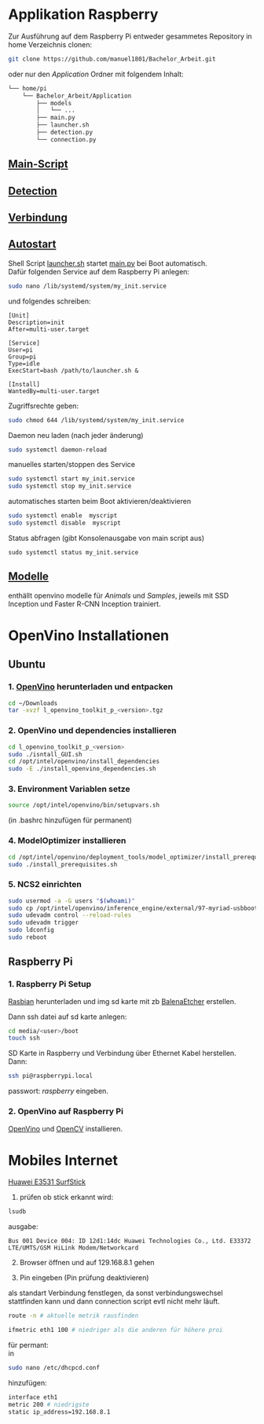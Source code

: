 


# Applikation Raspberry

Zur Ausführung auf dem Raspberry Pi entweder 
gesammetes Repository in home Verzeichnis clonen:
```bash
git clone https://github.com/manuel1801/Bachelor_Arbeit.git
```
oder nur den *Application* Ordner mit folgendem Inhalt:

```bash
└── home/pi
    └── Bachelor_Arbeit/Application
        ├── models
        │   └── ...
        ├── main.py
        ├── launcher.sh
        ├── detection.py
        └── connection.py
```

## [Main-Script](main.py)

## [Detection](detection.py)

## [Verbindung](connection.py)

## [Autostart](launcher.sh)

Shell Script [launcher.sh](launcher.sh)
startet [main.py](main.py) bei Boot automatisch.  
Dafür folgenden Service auf dem Raspberry Pi anlegen:

```bash
sudo nano /lib/systemd/system/my_init.service
```

und folgendes schreiben:
```
[Unit]
Description=init
After=multi-user.target

[Service]
User=pi
Group=pi
Type=idle
ExecStart=bash /path/to/launcher.sh &

[Install]
WantedBy=multi-user.target
```
Zugriffsrechte geben:
```bash
sudo chmod 644 /lib/systemd/system/my_init.service
```
Daemon neu laden (nach jeder änderung)
```bash
sudo systemctl daemon-reload
```

manuelles starten/stoppen des Service
```bash
sudo systemctl start my_init.service
sudo systemctl stop my_init.service
```

automatisches starten beim Boot aktivieren/deaktivieren    
```bash
sudo systemctl enable  myscript
sudo systemctl disable  myscript
```

Status abfragen (gibt Konsolenausgabe von main script aus)
```
sudo systemctl status my_init.service
```


## [Modelle](models/)
enthällt openvino modelle für *Animals* 
und *Samples*, jeweils mit SSD Inception und 
Faster R-CNN Inception trainiert.


# OpenVino Installationen

## Ubuntu

### 1. [OpenVino](https://registrationcenter.intel.com/en/products/postregistration/?sn=CNP6-46RR8MT7&EmailID=mbarkey55%40gmail.com&Sequence=2579436&dnld=t) herunterladen und entpacken


```bash
cd ~/Downloads
tar -xvzf l_openvino_toolkit_p_<version>.tgz
```

### 2. OpenVino und dependencies installieren
```bash
cd l_openvino_toolkit_p_<version>
sudo ./isntall_GUI.sh
cd /opt/intel/openvino/install_dependencies
sudo -E ./install_openvino_dependencies.sh
```

### 3. Environment Variablen setze
```bash
source /opt/intel/openvino/bin/setupvars.sh
```
(in .bashrc hinzufügen für permanent)


### 4. ModelOptimizer installieren
```bash
cd /opt/intel/openvino/deployment_tools/model_optimizer/install_prerequisites
sudo ./install_prerequisites.sh
```

### 5. NCS2 einrichten
```bash
sudo usermod -a -G users "$(whoami)"
sudo cp /opt/intel/openvino/inference_engine/external/97-myriad-usbboot.rules /etc/udev/rules.d/
sudo udevadm control --reload-rules
sudo udevadm trigger
sudo ldconfig
sudo reboot
```


## Raspberry Pi

### 1. Raspberry Pi Setup

[Rasbian](https://www.raspberrypi.org/downloads/raspbian/) herunterladen und img sd karte mit 
zb [BalenaEtcher](https://www.balena.io/etcher/)
erstellen.

Dann ssh datei auf sd karte anlegen:
```bash
cd media/<user>/boot
touch ssh
```

SD Karte in Raspberry und Verbindung über Ethernet 
Kabel herstellen.  
Dann:

```bash
ssh pi@raspberrypi.local
```
passwort: *raspberry* eingeben.

### 2. OpenVino auf Raspberry Pi

[OpenVino](https://docs.openvinotoolkit.org/latest/_docs_install_guides_installing_openvino_raspbian.html) und [OpenCV](https://software.intel.com/en-us/articles/raspberry-pi-4-and-intel-neural-compute-stick-2-setup)
installieren.



# Mobiles Internet

[Huawei E3531 SurfStick](https://www.amazon.de/gp/product/B00HSZEY34/ref=ppx_yo_dt_b_asin_title_o00_s00?ie=UTF8&psc=1)


1. prüfen ob stick erkannt wird:
```bash
lsudb
```
ausgabe:
```
Bus 001 Device 004: ID 12d1:14dc Huawei Technologies Co., Ltd. E33372 LTE/UMTS/GSM HiLink Modem/Networkcard
```

2. Browser öffnen und auf 129.168.8.1 gehen

3. Pin eingeben (Pin prüfung deaktivieren)

als standart Verbindung fenstlegen, da sonst verbindungswechsel
stattfinden kann und dann connection script evtl nicht mehr läuft.


```bash
route -n # aktuelle metrik rausfinden
```
```bash
ifmetric eth1 100 # niedriger als die anderen für höhere proi
```

für permant:  
in
```bash
sudo nano /etc/dhcpcd.conf
```
hinzufügen:


```bash
interface eth1
metric 200 # niedrigste
static ip_address=192.168.8.1
```

